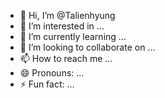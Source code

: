- 👋 Hi, I’m @Talienhyung
- 👀 I’m interested in ...
- 🌱 I’m currently learning ...
- 💞️ I’m looking to collaborate on ...
- 📫 How to reach me ...
- 😄 Pronouns: ...
- ⚡ Fun fact: ...

<!---
Talienhyung/Talienhyung is a ✨ special ✨ repository because its `README.md` (this file) appears on your GitHub profile.
You can click the Preview link to take a look at your changes.
--->
<img alt="" src="https://github-readme-stats-Talienhyung.vercel.app/api?username=Talienhyung&show_icons=true&hide_border=true" />
